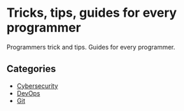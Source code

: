 # Tricks, tips, guides for every programmer

Programmers trick and tips. Guides for every programmer.


## Categories
- [Cybersecurity](./categories/cybersecurity/README.md)
- [DevOps](./categories/devops/README.md)
- [Git](./categories/git/README.md)
